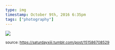 ```yaml
---
type: img
timestamp: October 9th, 2016 6:35pm
tags: ["photography"]
---
```

<img src="https://saturdayxiii.github.io/media/151586708529.jpg"/>
      
      
  
<small>source: https://saturdayxiii.tumblr.com/post/151586708529</small>